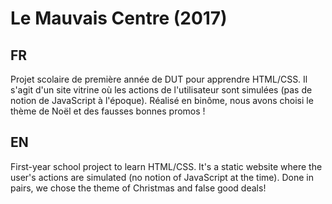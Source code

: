 # Le Mauvais Centre (2017)

## FR
Projet scolaire de première année de DUT pour apprendre HTML/CSS. Il s'agit d'un site vitrine où les actions de l'utilisateur sont simulées (pas de notion de JavaScript à l'époque).
Réalisé en binôme, nous avons choisi le thème de Noël et des fausses bonnes promos !

## EN
First-year school project to learn HTML/CSS. It's a static website where the user's actions are simulated (no notion of JavaScript at the time).
Done in pairs, we chose the theme of Christmas and false good deals!
